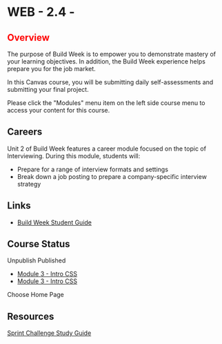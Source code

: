 # WEB - 2.4 - 

## <span style="color:red">Overview</span>

The purpose of Build Week is to empower you to demonstrate mastery of your learning objectives. In addition, the Build Week experience helps prepare you for the job market.

In this Canvas course, you will be submitting daily self-assessments and submitting your final project. 

Please click the "Modules" menu item on the left side course menu to access your content for this course. 

## Careers

Unit 2 of Build Week features a career module focused on the topic of Interviewing. During this module, students will:

-   Prepare for a range of interview formats and settings
-   Break down a job posting to prepare a company-specific interview strategy

## Links

-   [Build Week Student Guide](https://www.notion.so/lambdaschool/Build-Week-Student-Guide-Full-time-1995e4ff529e40db9f240f46c3d2afd3)

## Course Status

Unpublish Published
-   [Module 3 - Intro CSS](https://github.com/beatlesm/web/tree/main/1.1/project113)
-   [Module 3 - Intro CSS](https://github.com/beatlesm/web/tree/main/1.1/project113)

Choose Home Page




## Resources
 
 [Sprint Challenge Study Guide]()